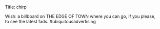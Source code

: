 Title: chirp

Wish: a billboard on THE EDGE OF TOWN where you can go, if you please, to see the latest fads. #ubiquitousadvertising
